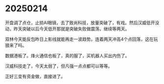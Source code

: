 # 20250214

开盘调了点仓，止损AI眼镜，去了致尚科技，放量突破了，有戏。然后汉威低开没动，昨天突破以后今天低开那就是突破失败做震荡，继续等两天。

双林今天能反包昨日上影线就能再走一波趋势。连着两天冲高4个点回落，这在玩狼来了吗。

数据港板了。烽火通信也板了，真的服了，买机器人买出内伤了。

汉威科技走了，今天太弱了，但凡强一点点都可以等等。

正好三变有资金做，直接进了。
